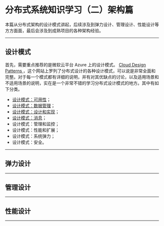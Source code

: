 # 分布式系统知识学习（二）架构篇
本篇从分布式架构的设计模式讲起，后续涉及到弹力设计、管理设计、性能设计等方方面面，最后会涉及到成熟项目的各种架构经验。

---

## 设计模式

首先，需要重点推荐的是微软云平台 Azure 上的设计模式。 [Cloud Design Patterns ](https://docs.microsoft.com/en-us/azure/architecture/patterns/)，这个网站上罗列了分布式设计的各种设计模式，可以说是非常全面和完整。对于每一个模式都有详细的说明，并有对其优缺点的讨论，以及适用场景和不适用场景的说明，实在是一个非常不错的学习分布式设计模式的地方。其中有如下分类。

- [设计模式：可用性](https://docs.microsoft.com/en-us/azure/architecture/framework/resiliency/reliability-patterns)；
- [设计模式：数据管理](https://docs.microsoft.com/en-us/azure/architecture/patterns/category/data-management)；
- [设计模式：设计和实现](https://docs.microsoft.com/en-us/azure/architecture/patterns/category/design-implementation)；
- [设计模式：消息](https://docs.microsoft.com/en-us/azure/architecture/patterns/category/messaging)；
- 设计模式：管理和监控；
- 设计模式：性能和扩展；
- 设计模式：系统弹力；
- 设计模式：安全。

---

## 弹力设计

---

## 管理设计

---

## 性能设计

---
